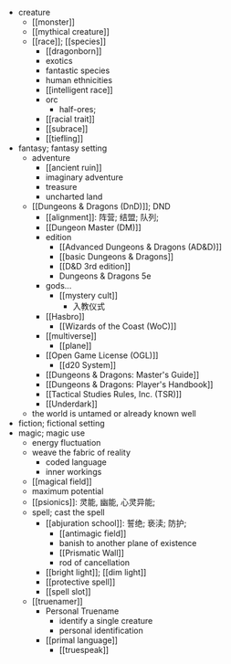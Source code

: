 - creature
    - [[monster]]
    - [[mythical creature]]
    - [[race]]; [[species]]
        - [[dragonborn]]
        - exotics
        - fantastic species
        - human ethnicities
        - [[intelligent race]]
        - orc
            - half-ores;
        - [[racial trait]]
        - [[subrace]]
        - [[tiefling]]
- fantasy; fantasy setting
    - adventure
        - [[ancient ruin]]
        - imaginary adventure
        - treasure
        - uncharted land
    - [[Dungeons & Dragons (DnD)]]; DND
        - [[alignment]]: 阵营; 结盟; 队列;
        - [[Dungeon Master (DM)]]
        - edition
            - [[Advanced Dungeons & Dragons (AD&D)]]
            - [[basic Dungeons & Dragons]]
            - [[D&D 3rd edition]]
            - Dungeons & Dragons 5e
        - gods...
            - [[mystery cult]]
                - 入教仪式
        - [[Hasbro]]
            - [[Wizards of the Coast (WoC)]]
        - [[multiverse]]
            - [[plane]]
        - [[Open Game License (OGL)]]
            - [[d20 System]]
        - [[Dungeons & Dragons: Master's Guide]]
        - [[Dungeons & Dragons: Player's Handbook]]
        - [[Tactical Studies Rules, Inc. (TSR)]]
        - [[Underdark]]
    - the world is untamed or already known well
- fiction; fictional setting
- magic; magic use
    - energy fluctuation
    - weave the fabric of reality
        - coded language
        - inner workings
    - [[magical field]]
    - maximum potential
    - [[psionics]]: 灵能, 幽能, 心灵异能;
    - spell; cast the spell
        - [[abjuration school]]: 誓绝; 亵渎; 防护;
            - [[antimagic field]]
            - banish to another plane of existence
            - [[Prismatic Wall]]
            - rod of cancellation
        - [[bright light]]; [[dim light]]
        - [[protective spell]]
        - [[spell slot]]
    - [[truenamer]]
        - Personal Truename
            - identify a single creature
            - personal identification
        - [[primal language]]
            - [[truespeak]]
